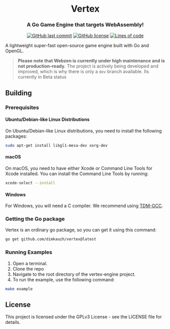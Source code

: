 <h1 align="center">Vertex</h1>
<h3 align="center">A Go Game Engine that targets WebAssembly!</h3>

<p align="center">
  <a href="https://github.com/dimkauzh/vertex"><img alt="GitHub last commit" src="https://img.shields.io/github/last-commit/dimkauzh/vertex"></a>
  <a href="https://github.com/dimkauzh/vertex"><img alt="GitHub license" src="https://img.shields.io/github/license/dimkauzh/vertex"></a>
  <a href="https://github.com/dimkauzh/vertex"><img alt="Lines of code" src="https://tokei.rs/b1/github/dimkauzh/vertex?category=lines"></a>
</p>

A lightweight super-fast open-source game engine built with Go and OpenGL.

> **Please note that Webzen is currently under high maintenance and is not production-ready.** The project is actively being developed and improved, which is why there is only a `dev` branch available. Its currently in Beta status


## Building

### Prerequisites
#### Ubuntu/Debian-like Linux Distributions
On Ubuntu/Debian-like Linux distributions, you need to install the following packages:

```bash
sudo apt-get install libgl1-mesa-dev xorg-dev
```
#### macOS
On macOS, you need to have either Xcode or Command Line Tools for Xcode installed. You can install the Command Line Tools by running:

```bash
xcode-select --install
```

#### Windows
For Windows, you will need a C compiler. We recommend using [TDM-GCC](https://jmeubank.github.io/tdm-gcc/download/).

### Getting the Go package
Vertex is an ordinary go package, so you can get it using this command:
```bash
go get github.com/dimkauzh/vertex@latest
```

### Running Examples
1. Open a terminal.
2. Clone the repo
3. Navigate to the root directory of the vertex-engine project.
4. To run the example, use the following command:
```bash
make example
```
## License
This project is licensed under the GPLv3 License - see the LICENSE file for details.
